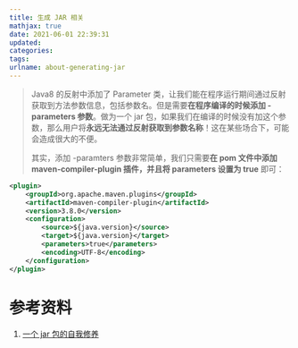 ```yaml
---
title: 生成 JAR 相关
mathjax: true
date: 2021-06-01 22:39:31
updated:
categories:
tags:
urlname: about-generating-jar
---
```




<!-- more -->



> Java8 的反射中添加了 Parameter 类，让我们能在程序运行期间通过反射获取到方法参数信息，包括参数名。但是需要**在程序编译的时候添加 -parameters 参数**。做为一个 jar 包，如果我们在编译的时候没有加这个参数，那么用户将**永远无法通过反射获取到参数名称**！这在某些场合下，可能会造成很大的不便。
>
> 其实，添加 -paramters 参数非常简单，我们只需要**在 pom 文件中添加 maven-compiler-plugin 插件，并且将 parameters 设置为 true** 即可：

```xml
<plugin>
    <groupId>org.apache.maven.plugins</groupId>
    <artifactId>maven-compiler-plugin</artifactId>
    <version>3.8.0</version>
    <configuration>
        <source>${java.version}</source>
        <target>${java.version}</target>
        <parameters>true</parameters>
        <encoding>UTF-8</encoding>
    </configuration>
</plugin>
```





# 参考资料

1. [一个 jar 包的自我修养](https://mp.weixin.qq.com/s/uq11Jf1M6PvIu9UtVrUTtw)